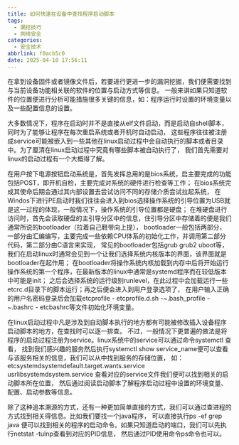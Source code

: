 ```yaml
---
title: 如何快速在设备中查找程序启动脚本
tags:
  - 漏挖技巧
  - 网络安全
categories:
  - 安全技术
abbrlink: f0acb5c0
date: 2025-04-10 17:56:11
---
```

在拿到设备固件或者镜像文件后，若要进行更进一步的漏洞挖掘，我们便需要找到与当前设备功能相关联的软件的位置与启动方式等信息。
一般来讲如果只知道软件的位置便进行分析可能措施很多关键的信息，如：程序运行时设置的环境变量以及一些配置信息的设置。  
<!--more-->

大多数情况下，程序在启动时并不是直接从elf文件启动，而是启动自shell脚本，同时为了能够让程序在每次重启系统或者开机时自动启动，
这些程序往往被注册成service可能被嵌入到一些其他在linux启动过程中会自动执行的脚本或者目录中。为了厘清在linux启动过程中究竟有哪些脚本被自动执行了，
我们首先需要对linux的启动过程有一个大概得了解。  

在用户按下电源按钮启动系统是，首先发挥总用的是bios系统，启主要完成的功能包括POST，即开机自检，主要完成对系统的硬件进行检查等工作；
在bios系统完成其使命后期会通过其内部设置去尝试访问不同的存储介质尝试拉起系统，
在Windos下进行PE启动时我们往往会进入到bios选择操作系统的引导位置为USB就是这一过程的体现，一般情况下，操作系统的引导位置都是硬盘；
在堆硬盘进行访问时，首先会读取硬盘的主引导分区中的信息，住引导分区中存储着的便是我们通常所说的bootloader（拉着自己鞋带向上提），
bootloader一般包括两部分，一部分由汇编编写，主要完成一些依赖CPU体系的初始化工作，并调用第二部分代码，第二部分由C语言来实现，
常见的bootloader包括grub grub2 uboot等，我们在启动linux时通常会见到一个让我们选择系统内核版本的界面，该界面就是bootloader在起作用；
在bootloader将操作系统内核加载到内存中后将开始运行操作系统的第一个程序，在最新版本的linux中通常是systemd程序而在较低版本中可能是init；
之后会选择系统的运行级别runlevel，在此过程中会加载运行一些etcrc.d目录下的脚本运行；再之后便会进入到用户登录选项了，
在用户输入正确的用户名密码登录后会加载etcprofile - etcprofile.d.sh -~.bash_profile - ~.bashrc - etcbashrc等文件初始化环境变量。  

在linux启动过程中凡是涉及到自动脚本执行的地方都有可能被修改插入设备程序启动脚本的地方，在查找时可以逐一排查。
不过，一般情况下更普遍的做法是将程序的启动过程注册为service。linux系统中的service可以通过命令systemctl 查看，
找到我们感兴趣的服务然后执行systemctl show service_name便可以查看与该服务相关的信息，我们可以从中找到服务的存储位置，
如：etcsystemdsystemdefault.target.wants.service  usrlibsystemdsystem.service  查看对应的service文件我们便可以找到相关的启动脚本所在位置，
然后通过阅读启动脚本了解程序启动过程中设置的环境变量、配置、启动参数等信息。  

除了这种追本溯源的方式，还有一种更加简单直接的方式，我们可以通过查进程的方式找到相关得信息。比如我们要找一个java程序，
可以直接执行ps -ef  grep java  便可以找到相关的程序的启动命令。如果只知道启动的端口，我们可以先执行netstat -tulnp查看到对应的PID信息，
然后通过PID使用命令ps命令也可以。  